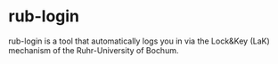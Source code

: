 rub-login
=========

rub-login is a tool that automatically logs you in via the Lock&amp;Key (LaK) mechanism of the Ruhr-University of Bochum.
